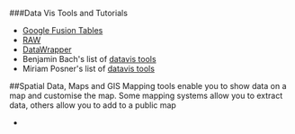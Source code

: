 
###Data Vis Tools and Tutorials
* [Google Fusion Tables](https://fusiontables.google.com) 
* [RAW](http://app.rawgraphs.io)  
* [DataWrapper](https://app.datawrapper.de)
* Benjamin Bach's list of [datavis tools](https://vishubblog.wordpress.com/tools/)
* Miriam Posner's list of [datavis tools](https://docs.google.com/document/d/1Z-14hgZPMIiAzT6vx1mVg5l60zkRVU9EHgZgK9HHdU4/edit#)

##Spatial Data, Maps and GIS
Mapping tools enable you to show data on a map and customise the map.
Some mapping systems allow you to extract data, others allow you to add to a public map

*  
